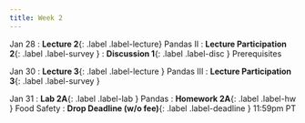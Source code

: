 ```yaml
---
title: Week 2
---
```



Jan 28
: **Lecture 2**{: .label .label-lecture} Pandas II
: **Lecture Participation 2**{: .label .label-survey } 
: **Discussion 1**{: .label .label-disc } Prerequisites


Jan 30
: **Lecture 3**{: .label .label-lecture } Pandas III
: **Lecture Participation 3**{: .label .label-survey } 
<!-- : **Exam Prep 1**{: .label .label-examprep } Pandas -->


Jan 31
: **Lab 2A**{: .label .label-lab } Pandas
: **Homework 2A**{: .label .label-hw } Food Safety
: **Drop Deadline (w/o fee)**{: .label .label-deadline } 11:59pm PT